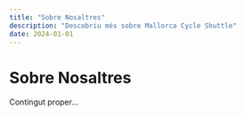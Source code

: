 ```yaml
---
title: "Sobre Nosaltres"
description: "Descobriu més sobre Mallorca Cycle Shuttle"
date: 2024-01-01
---
```


# Sobre Nosaltres

Contingut proper...
